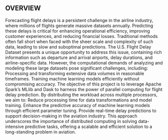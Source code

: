 ## OVERVIEW
Forecasting flight delays is a persistent challenge in the airline industry, where millions of flights generate massive datasets annually. Predicting these delays is critical for enhancing operational efficiency, improving customer experiences, and reducing financial losses. Traditional methods often fall short when faced with the sheer scale and complexity of such data, leading to slow and suboptimal predictions.
The U.S. Flight Delay Dataset presents a unique opportunity to address this issue, containing rich information such as departure and arrival airports, delay durations, and airline-specific data. However, the computational demands of analyzing and modeling these large datasets pose significant challenges, including:
Processing and transforming extensive data volumes in reasonable timeframes.
Training machine learning models efficiently without compromising accuracy.
The objective of this project is to leverage Apache Spark’s MLlib and Dask to harness the power of parallel computing for flight delay prediction. By distributing the workload across multiple processors, we aim to:
Reduce processing time for data transformations and model training.
Enhance the predictive accuracy of machine learning models through efficient parameter tuning.
Provide real-time delay predictions to support decision-making in the aviation industry.
This approach underscores the importance of distributed computing in solving data-intensive predictive tasks, offering a scalable and efficient solution to a long-standing problem in aviation.
